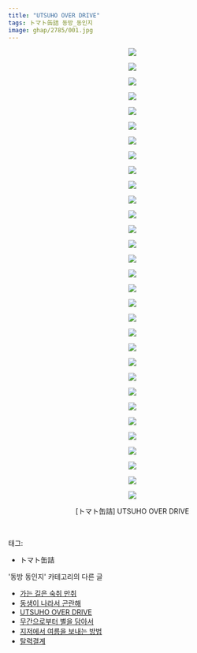 ```yaml
---
title: "UTSUHO OVER DRIVE"
tags: トマト缶詰 동방_동인지
image: ghap/2785/001.jpg
---
```

<div class="article">
<p style="text-align: center; clear: none; float: none;"><img src="{{ site.nasurl }}/ghap/2785/001.jpg"/></p>
<p style="text-align: center; clear: none; float: none;"><img src="{{ site.nasurl }}/ghap/2785/002.jpg"/></p>
<p style="text-align: center; clear: none; float: none;"><img src="{{ site.nasurl }}/ghap/2785/003.jpg"/></p>
<p style="text-align: center; clear: none; float: none;"><img src="{{ site.nasurl }}/ghap/2785/004.jpg"/></p>
<p style="text-align: center; clear: none; float: none;"><img src="{{ site.nasurl }}/ghap/2785/005.jpg"/></p>
<p style="text-align: center; clear: none; float: none;"><img src="{{ site.nasurl }}/ghap/2785/006.jpg"/></p>
<p style="text-align: center; clear: none; float: none;"><img src="{{ site.nasurl }}/ghap/2785/007.jpg"/></p>
<p style="text-align: center; clear: none; float: none;"><img src="{{ site.nasurl }}/ghap/2785/008.jpg"/></p>
<p style="text-align: center; clear: none; float: none;"><img src="{{ site.nasurl }}/ghap/2785/009.jpg"/></p>
<p style="text-align: center; clear: none; float: none;"><img src="{{ site.nasurl }}/ghap/2785/010.jpg"/></p>
<p style="text-align: center; clear: none; float: none;"><img src="{{ site.nasurl }}/ghap/2785/011.jpg"/></p>
<p style="text-align: center; clear: none; float: none;"><img src="{{ site.nasurl }}/ghap/2785/012.jpg"/></p>
<p style="text-align: center; clear: none; float: none;"><img src="{{ site.nasurl }}/ghap/2785/013.jpg"/></p>
<p style="text-align: center; clear: none; float: none;"><img src="{{ site.nasurl }}/ghap/2785/014.jpg"/></p>
<p style="text-align: center; clear: none; float: none;"><img src="{{ site.nasurl }}/ghap/2785/015.jpg"/></p>
<p style="text-align: center; clear: none; float: none;"><img src="{{ site.nasurl }}/ghap/2785/016.jpg"/></p>
<p style="text-align: center; clear: none; float: none;"><img src="{{ site.nasurl }}/ghap/2785/017.jpg"/></p>
<p style="text-align: center; clear: none; float: none;"><img src="{{ site.nasurl }}/ghap/2785/018.jpg"/></p>
<p style="text-align: center; clear: none; float: none;"><img src="{{ site.nasurl }}/ghap/2785/019.jpg"/></p>
<p style="text-align: center; clear: none; float: none;"><img src="{{ site.nasurl }}/ghap/2785/020.jpg"/></p>
<p style="text-align: center; clear: none; float: none;"><img src="{{ site.nasurl }}/ghap/2785/021.jpg"/></p>
<p style="text-align: center; clear: none; float: none;"><img src="{{ site.nasurl }}/ghap/2785/022.jpg"/></p>
<p style="text-align: center; clear: none; float: none;"><img src="{{ site.nasurl }}/ghap/2785/023.jpg"/></p>
<p style="text-align: center; clear: none; float: none;"><img src="{{ site.nasurl }}/ghap/2785/024.jpg"/></p>
<p style="text-align: center; clear: none; float: none;"><img src="{{ site.nasurl }}/ghap/2785/025.jpg"/></p>
<p style="text-align: center; clear: none; float: none;"><img src="{{ site.nasurl }}/ghap/2785/026.jpg"/></p>
<p style="text-align: center; clear: none; float: none;"><img src="{{ site.nasurl }}/ghap/2785/027.jpg"/></p>
<p style="text-align: center; clear: none; float: none;"><img src="{{ site.nasurl }}/ghap/2785/028.jpg"/></p>
<p style="text-align: center; clear: none; float: none;"><img src="{{ site.nasurl }}/ghap/2785/029.jpg"/></p>
<p style="text-align: center; clear: none; float: none;"><img src="{{ site.nasurl }}/ghap/2785/030.jpg"/></p>
<p style="text-align: center; clear: none; float: none;"><img src="{{ site.nasurl }}/ghap/2785/031.jpg"/></p>
<p style="text-align: center; clear: none; float: none;">[トマト缶詰] UTSUHO OVER DRIVE</p>
<p><br/></p>
</div><div class="tagTrail">
<p>태그: </p>
<ul>
<li>トマト缶詰</li>
</ul>
</div><div class="another">
<p>'동방 동인지' 카테고리의 다른 글</p>
<ul>
<li><a href="/2016-11-29-ghap_2787">가는 길은 숙취 만취</a></li>
<li><a href="/2016-11-28-ghap_2786">동생이 나라서 곤란해</a></li>
<li><a href="/2016-11-28-ghap_2785">UTSUHO OVER DRIVE</a></li>
<li><a href="/2016-11-28-ghap_2784">무간으로부터 별을 담아서</a></li>
<li><a href="/2016-11-28-ghap_2783">지저에서 여름을 보내는 방법</a></li>
<li><a href="/2016-11-28-ghap_2782">탈력결계</a></li>
</ul>
</div><div class="cb_module cb_fluid">
<div class="cb_wrt cb_profile">
</div><!-- commentList close -->
</div>